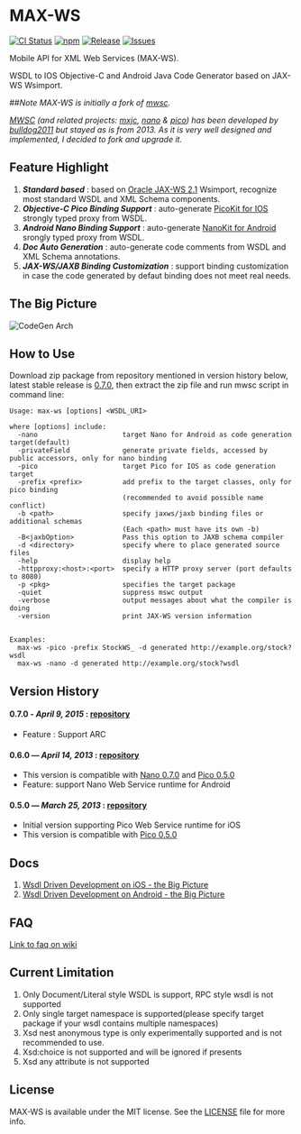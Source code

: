 # MAX-WS

[![CI Status](http://img.shields.io/travis/maxep/max-ws.svg?style=flat)](https://travis-ci.org/maxep/max-ws)
[![npm](https://img.shields.io/npm/l/express.svg?style=flat)](http://opensource.org/licenses/MIT)
[![Release](http://img.shields.io/github/release/maxep/max-ws.svg?style=flat)](https://github.com/maxep/max-ws/releases)
[![Issues](http://img.shields.io/github/issues/maxep/max-ws.svg?style=flat)](https://github.com/maxep/max-ws/issues)

Mobile API for XML Web Services (MAX-WS).

WSDL to IOS Objective-C and Android Java Code Generator based on JAX-WS Wsimport.

##_Note_
_MAX-WS is initially a fork of [mwsc](https://github.com/bulldog2011/mwsc)._

_[MWSC](https://github.com/bulldog2011/mwsc) (and related projects: [mxjc](https://github.com/bulldog2011/mxjc), [nano](https://github.com/bulldog2011/nano) & [pico](https://github.com/bulldog2011/pico)) has been developed by [bulldog2011](http://bulldog2011.github.com) but stayed as is from 2013. As it is very well designed and implemented, I decided to fork and upgrade it._

## Feature Highlight
1. ***Standard based*** : based on [Oracle JAX-WS 2.1](http://jax-ws.java.net/2.1.1) Wsimport, recognize most standard WSDL and XML Schema components.
2. ***Objective-C Pico Binding Support*** : auto-generate [PicoKit for IOS](https://github.com/maxep/PicoKit) strongly typed proxy from WSDL.
3. ***Android Nano Binding Support*** : auto-generate [NanoKit for Android](https://github.com/maxep/NanoKit) srongly typed proxy from WSDL.
4. ***Doc Auto Generation*** : auto-generate code comments from WSDL and XML Schema annotations.
5. ***JAX-WS/JAXB Binding Customization*** : support binding customization in case the code generated by defaut binding does not meet real needs. 

## The Big Picture

![CodeGen Arch](http://bulldog2011.github.com/images/pico/codegen-arch.png)


## How to Use

Download zip package from repository mentioned in version history below, latest stable release is [0.7.0](https://github.com/maxep/max-ws/releases/tag/v0.7.0), then extract the zip file and run mwsc script in command line:

	Usage: max-ws [options] <WSDL_URI>
	
	where [options] include:
	  -nano                     target Nano for Android as code generation target(default)
	  -privateField             generate private fields, accessed by public accessors, only for nano binding
	  -pico                     target Pico for IOS as code generation target
	  -prefix <prefix>          add prefix to the target classes, only for pico binding
	                            (recommended to avoid possible name conflict)
	  -b <path>                 specify jaxws/jaxb binding files or additional schemas
	                            (Each <path> must have its own -b)
	  -B<jaxbOption>            Pass this option to JAXB schema compiler
	  -d <directory>            specify where to place generated source files
	  -help                     display help
	  -httpproxy:<host>:<port>  specify a HTTP proxy server (port defaults to 8080)
	  -p <pkg>                  specifies the target package
	  -quiet                    suppress mswc output
	  -verbose                  output messages about what the compiler is doing
	  -version                  print JAX-WS version information
	
	
	Examples:
	  max-ws -pico -prefix StockWS_ -d generated http://example.org/stock?wsdl
	  max-ws -nano -d generated http://example.org/stock?wsdl
  
  
## Version History

#### 0.7.0 - *April 9, 2015* : [repository](https://github.com/maxep/mvn-repo/tree/releases/com/leansoft/max-ws/0.7.0)
  * Feature : Support ARC

#### 0.6.0 — *April 14, 2013* : [repository](https://github.com/bulldog2011/bulldog-repo/tree/master/repo/releases/com/leansoft/mwsc/0.6.0)
  * This version is compatible with [Nano 0.7.0](https://github.com/bulldog2011/bulldog-repo/tree/master/repo/releases/com/leansoft/nano/0.7.0) and [Pico 0.5.0](https://github.com/bulldog2011/pico/tree/v0.5.0)
  * Feature: support Nano Web Service runtime for Android

#### 0.5.0 — *March 25, 2013* : [repository](https://github.com/bulldog2011/bulldog-repo/tree/master/repo/releases/com/leansoft/mwsc/0.5.0)
  * Initial version supporting Pico Web Service runtime for iOS
  * This version is compatible with [Pico 0.5.0](https://github.com/bulldog2011/pico/tree/v0.5.0)
  
## Docs
1. [Wsdl Driven Development on iOS - the Big Picture](http://bulldog2011.github.com/blog/2013/03/25/wsdl-driven-development-on-ios-the-big-picture/)
2. [Wsdl Driven Development on Android - the Big Picture]()

## FAQ
[Link to faq on wiki](https://github.com/bulldog2011/mwsc/wiki/FAQ)

## Current Limitation
1. Only Document/Literal style WSDL is support, RPC style wsdl is not supported
2. Only single target namespace is supported(please specify target package if your wsdl contains multiple namespaces)
2. Xsd nest anonymous type is only experimentally supported and is not recommended to use.
3. Xsd:choice is not supported and will be ignored if presents
5. Xsd any attribute is not supported

## License

MAX-WS is available under the MIT license. See the [LICENSE](LICENSE) file for more info. 
